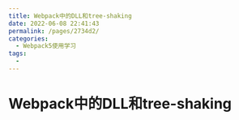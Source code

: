 ```yaml
---
title: Webpack中的DLL和tree-shaking
date: 2022-06-08 22:41:43
permalink: /pages/2734d2/
categories:
  - Webpack5使用学习
tags:
  - 
---
```

# Webpack中的DLL和tree-shaking